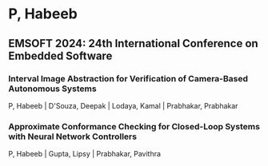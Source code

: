 # P, Habeeb

## EMSOFT 2024: 24th International Conference on Embedded Software

### Interval Image Abstraction for Verification of Camera-Based Autonomous Systems
P, Habeeb | D'Souza, Deepak | Lodaya, Kamal | Prabhakar, Prabhakar

### Approximate Conformance Checking for Closed-Loop Systems with Neural Network Controllers
P, Habeeb | Gupta, Lipsy | Prabhakar, Pavithra


